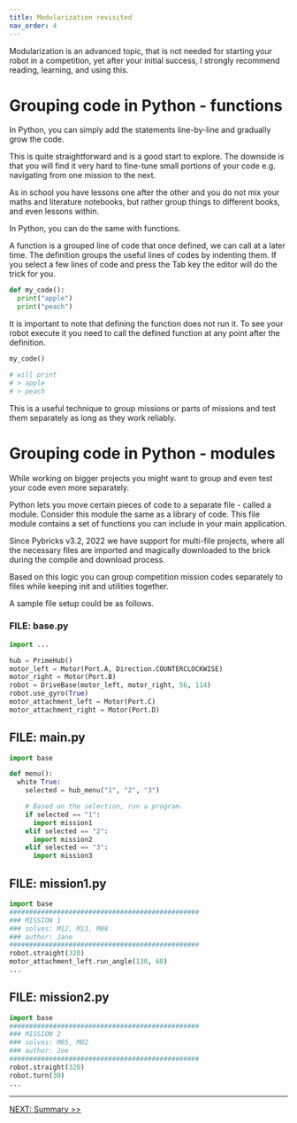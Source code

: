 ```yaml
---
title: Modularization revisited
nav_order: 4
---
```


Modularization is an advanced topic, that is not needed for starting your robot in a competition, yet after your initial success, I strongly recommend reading, learning, and using this.

# Grouping code in Python - functions

In Python, you can simply add the statements line-by-line and gradually grow the code.

This is quite straightforward and is a good start to explore. The downside is that you will find it very hard to fine-tune small portions of your code e.g. navigating from one mission to the next.

As in school you have lessons one after the other and you do not mix your maths and literature notebooks, but rather group things to different books, and even lessons within.

In Python, you can do the same with functions.

A function is a grouped line of code that once defined, we can call at a later time. The definition groups the useful lines of codes by indenting them. If you select a few lines of code and press the Tab key the editor will do the trick for you.

```python
def my_code():
  print("apple")
  print("peach")
```

It is important to note that defining the function does not run it. To see your robot execute it you need to call the defined function at any point after the definition.

```python
my_code()

# will print 
# > apple
# > peach
```

This is a useful technique to group missions or parts of missions and test them separately as long as they work reliably.

# Grouping code in Python - modules

While working on bigger projects you might want to group and even test your code even more separately.

Python lets you move certain pieces of code to a separate file - called a module. Consider this module the same as a library of code.
This file module contains a set of functions you can include in your main application.

Since Pybricks v3.2, 2022 we have support for multi-file projects, where all the necessary files are imported and magically downloaded to the brick during the compile and download process.

Based on this logic you can group competition mission codes separately to files while keeping init and utilities together.

A sample file setup could be as follows.

### FILE: base.py
```python
import ...

hub = PrimeHub()
motor_left = Motor(Port.A, Direction.COUNTERCLOCKWISE)
motor_right = Motor(Port.B)
robot = DriveBase(motor_left, motor_right, 56, 114)
robot.use_gyro(True)
motor_attachment_left = Motor(Port.C)
motor_attachment_right = Motor(Port.D)
```

## FILE: main.py
```python
import base

def menu():
  white True:
    selected = hub_menu("1", "2", "3")

    # Based on the selection, run a program.
    if selected == "1":
      import mission1
    elif selected == "2":
      import mission2
    elif selected == "3":
      import mission3
```

## FILE: mission1.py
```python
import base
################################################
### MISSION 1
### solves: M12, M13, M08
### author: Jane
################################################
robot.straight(320)
motor_attachment_left.run_angle(130, 60)
...

```

## FILE: mission2.py
```python
import base
################################################
### MISSION 2
### solves: M05, M02
### author: Joe
################################################
robot.straight(320)
robot.turn(30)
...

``` 



---
[NEXT: Summary >>](9_summary.md)